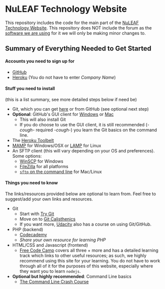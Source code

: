 # NuLEAF Technology Website
This repository includes the code for the main part of the [NuLEAF Technology Website](http://nuleaftech.com/). This repository does NOT include the forum as the [software we are using](https://www.phpbb.com/) for it we will only be making minor changes to.

## Summary of Everything Needed to Get Started
#### Accounts you need to sign up for
- [GitHub](https://github.com/join)
- [Heroku](https://signup.heroku.com/www-header) (You do not have to enter *Company Name*)

#### Stuff you need to install
(this is a list summary, see more detailed steps below if need be)
- Git, which you can get [here](https://git-scm.com/downloads) or from GitHub (see optional next step)
- **Optional**: GitHub's GUI client for [Windows](https://windows.github.com/) or [Mac](https://mac.github.com/)
  - This will also install Git
  - If you do choose to use the GUI client, it is still recommended (*-cough-* required *-cough-*) you learn the Git basics on the command line.
- The [Heroku Toolbelt](https://toolbelt.heroku.com/)
- [MAMP](https://www.mamp.info/en/) for Windows/OSX or [LAMP](https://help.ubuntu.com/community/ApacheMySQLPHP) for Linux
- An SFTP client (this will vary depending on your OS and preferences). Some options:
  - [WinSCP](https://winscp.net/eng/download.php) for Windows
  - [FileZilla](https://filezilla-project.org/) for all platforms
  - [`sftp` on the command line](https://docs.joyent.com/guides/ssh-guide/using-sftp-to-transfer-files/sftp-from-the-command-line) for Mac/Linux

#### Things you need to know
The links/resources provided below are optional to learn from. Feel free to suggest/add your own links and resources.

- Git
  - Start with [Try Git](https://try.github.io/levels/1/challenges/1)
  - Move on to [Git Calisthenics](http://www.vikingcodeschool.com/web-development-basics/git-calisthenics)
  - If you want more, [Udacity](https://www.udacity.com/course/how-to-use-git-and-github--ud775) also has a course on using Git/GitHub.
- PHP (backend)
  - [Codecademy](https://www.codecademy.com/)
  - *Share your own resource for learning PHP*
- HTML/CSS and Javascript (frontend)
  - [Free Code Camp](http://www.freecodecamp.com/) covers all three + more and has a detailed learning track which links to other useful resources; as such, we highly recommend using this site for your learning. You do not have to work through all of it for the purposes of this website, especially where they want you to learn `nodejs`.
- **Optional but highly recommended**: Command Line basics
  - [The Command Line Crash Course](http://cli.learncodethehardway.org/book/)
